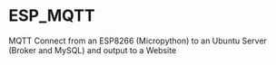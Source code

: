 # ESP_MQTT
MQTT Connect from an ESP8266 (Micropython) to an Ubuntu Server (Broker and MySQL) and output to a Website
